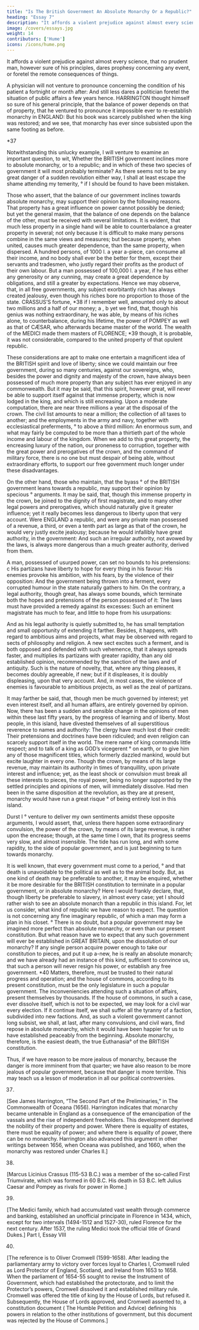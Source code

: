```yaml
---
title: "Is The British Government An Absolute Monarchy Or a Republic?"
heading: "Essay 7"
description: "It affords a violent prejudice against almost every science, that no prudent man, however sure of his principles, dares prophesy concerning any event, or foretel the remote consequences of things"
image: /covers/essays.jpg
weight: 14
contributors: ['Hume']
icons: /icons/hume.png
--- 
```



It affords a violent prejudice against almost every science, that no prudent man, however sure of his principles, dares prophesy concerning any event, or foretel the remote consequences of things. 

A physician will not venture to pronounce concerning the condition of his patient a fortnight or month after: And still less dares a politician foretel the situation of public affairs a few years hence. HARRINGTON thought himself so sure of his general principle, that the balance of power depends on that of property, that he ventured to pronounce it impossible ever to re-establish monarchy in ENGLAND: But his book was scarcely published when the king was restored; and we see, that monarchy has ever since subsisted upon the same footing as before.

*37 


Notwithstanding this unlucky example, I will venture to examine an important question, to wit, Whether the BRITISH
government inclines more to absolute monarchy, or to a republic; and in which of these two species of government it will most probably terminate? As there seems not to be any great danger of a sudden revolution either way, I shall at least escape the shame attending my temerity,
° if I should be found to have been mistaken.

Those who assert, that the balance of our government inclines towards absolute monarchy, may support their opinion by the following reasons. That property has a great influence on power cannot possibly be denied; but yet the general maxim,
that the balance of one depends on the balance of the other, must be received with several limitations. It is evident, that much less property in a single hand will be able to counterbalance a greater property in several; not only because it is difficult to make many persons combine in the same views and measures; but because property, when united, causes much greater dependence, than the same property, when dispersed. A hundred persons, of 1000
l. a year a-piece, can consume all their income, and no body shall ever be the better for them, except their servants and tradesmen, who justly regard their profits as the product of their own labour. But a man possessed of 100,000
l. a year, if he has either any generosity or any cunning, may create a great dependence by obligations, and still a greater by expectations. Hence we may observe, that, in all free governments, any subject exorbitantly rich has always created jealousy, even though his riches bore no proportion to those of the state. CRASSUS’S fortune,
*38 if I remember well, amounted only to about two millions and a half of our money;
a 
, 
b yet we find, that, though his genius was nothing extraordinary, he was able, by means of his riches alone, to counterbalance, during his lifetime, the power of POMPEY as well as that of CÆSAR, who afterwards became master of the world. The wealth of the MEDICI made them masters of FLORENCE;
*39 though, it is probable, it was not considerable, compared to the united property of that opulent republic.


These considerations are apt to make one entertain a magnificent idea of the BRITISH spirit and love of liberty; since we could maintain our free government, during so many centuries, against our sovereigns, who, besides the power and dignity and majesty of the crown, have always been possessed of much more property than any subject has ever enjoyed in any commonwealth. But it may be said, that this spirit, however great, will never be able to support itself against that immense property, which is now lodged in the king, and which is still encreasing. Upon a moderate computation, there are near three millions a year at the disposal of the crown. The civil list amounts to near a million; the collection of all taxes to another; and the employments in the army and navy, together with ecclesiastical preferments,
° to above a third million: An enormous sum, and what may fairly be computed to be more than a thirtieth part of the whole income and labour of the kingdom. When we add to this great property, the encreasing luxury of the nation, our proneness to corruption, together with the great power and prerogatives of the crown, and the command of military force, there is no one but must despair of being able, without extraordinary efforts, to support our free government much longer under these disadvantages.


On the other hand, those who maintain, that the byass
° of the BRITISH government leans towards a republic, may support their opinion by specious
° arguments. It may be said, that, though this immense property in the crown, be joined to the dignity of first magistrate, and to many other legal powers and prerogatives, which should naturally give it greater influence; yet it really becomes less dangerous to liberty upon that very account. Were ENGLAND a republic, and were any private man possessed of a revenue, a third, or even a tenth part as large as that of the crown, he would very justly excite jealousy; because he would infallibly have great authority, in the government: And such an irregular authority, not avowed by the laws, is always more dangerous than a much greater authority, derived from them. 

A man, possessed of usurped power, can set no bounds to his pretensions:
c His partizans have liberty to hope for every thing in his favour: His enemies provoke his ambition, with his fears, by the violence of their opposition: And the government being thrown into a ferment, every corrupted humour in the state naturally gathers to him. On the contrary, a legal authority, though great, has always some bounds, which terminate both the hopes and pretensions of the person possessed of it: The laws must have provided a remedy against its excesses: Such an eminent magistrate has much to fear, and little to hope from his usurpations: 

And as his legal authority is quietly submitted to, he has small temptation and small opportunity of extending it farther. Besides, it happens, with regard to ambitious aims and projects, what may be observed with regard to sects of philosophy and religion. A new sect excites such a ferment, and is both opposed and defended with such vehemence, that it always spreads faster, and multiplies its partizans with greater rapidity, than any old established opinion, recommended by the sanction of the laws and of antiquity. Such is the nature of novelty, that, where any thing pleases, it becomes doubly agreeable, if new; but if it displeases, it is doubly displeasing, upon that very account. And, in most cases, the violence of enemies is favourable to ambitious projects, as well as the zeal of partizans.


It may farther be said, that, though men be much governed by interest; yet even interest itself, and all human affairs, are entirely governed by
opinion. Now, there has been a sudden and sensible change in the opinions of men within these last fifty years, by the progress of learning and of liberty. Most people, in this island, have divested themselves of all superstitious reverence to names and authority: The clergy have much lost
d their credit: Their pretensions and doctrines have been ridiculed; and even religion can scarcely support itself in the world. The mere name of
king commands little respect; and to talk of a king as GOD’s vicegerent
° on earth, or to give him any of those magnificent titles, which formerly dazzled mankind, would but excite laughter in every one. Though the crown, by means of its large revenue, may maintain its authority in times of tranquillity, upon private interest and influence; yet, as the least shock or convulsion must break all these interests to pieces, the royal power, being no longer supported by the settled principles and opinions of men, will immediately dissolve. Had men been in the same disposition at the
revolution, as they are at present, monarchy would have run a great risque
° of being entirely lost in this island.


Durst I
° venture to deliver my own sentiments amidst these opposite arguments, I would assert, that, unless there happen some extraordinary convulsion, the power of the crown, by means of its large revenue, is rather upon the encrease; though, at the same time I own, that its progress seems very slow, and almost insensible. The tide has run long, and with some rapidity, to the side of popular government, and is just beginning to turn towards monarchy.


It is well known, that every government must come to a period,
° and that death is unavoidable to the political as well as to the animal body. But, as one kind of death may be preferable to another, it may be enquired, whether it be more desirable for the BRITISH constitution to terminate in a popular government, or in absolute monarchy? Here I would frankly declare, that, though liberty be preferable to slavery, in almost every case; yet I should rather wish to see an absolute monarch than a republic in this island. For, let us consider, what kind of republic we have reason to expect. The question is not concerning any fine imaginary republic, of which a man may form a plan in his closet.
° There is no doubt, but a popular government may be imagined more perfect than absolute monarchy, or even than our present constitution. But what reason have we to expect that any such government will ever be established in GREAT BRITAIN, upon the dissolution of our monarchy? If any single person acquire power enough to take our constitution to pieces, and put it up a-new, he is really an absolute monarch; and we have already had an instance of this kind, sufficient to convince us, that such a person will never resign his power, or establish any free government.
*40 Matters, therefore, must be trusted to their natural progress and operation; and the house of commons, according to its present constitution, must be the only legislature in such a popular government. The inconveniencies attending such a situation of affairs, present themselves by thousands. If the house of commons, in such a case, ever dissolve itself, which is not to be expected, we may look for a civil war every election. If it continue itself, we shall suffer all the tyranny of a faction, subdivided into new factions. And, as such a violent government cannot long subsist, we shall, at last, after many convulsions, and civil wars, find repose in absolute monarchy, which it would have been happier for us to have established peaceably from the beginning. Absolute monarchy, therefore, is the easiest death, the true
Euthanasia° of the BRITISH constitution.


Thus, if we have reason to be more jealous of monarchy, because the danger is more imminent from that quarter; we have also reason to be more jealous of popular government, because that danger is more terrible. This may teach us a lesson of moderation in all our political controversies.


37.
[See James Harrington, “The Second Part of the Preliminaries,” in
The Commonwealth of Oceana (1656). Harrington indicates that monarchy became untenable in England as a consequence of the emancipation of the vassals and the rise of independent freeholders. This development deprived the nobility of their property and power. Where there is equality of estates, there must be equality of power; and where there is equality of power, there can be no monarchy. Harrington also advanced this argument in other writings between 1656, when
Oceana was published, and 1660, when the monarchy was restored under Charles II.]

38.
[Marcus Licinius Crassus (115-53 B.C.) was a member of the so-called First Triumvirate, which was formed in 60 B.C. His death in 53 B.C. left Julius Caesar and Pompey as rivals for power in Rome.]

39.
[The Medici family, which had accumulated vast wealth through commerce and banking, established an unofficial principate in Florence in 1434, which, except for two intervals (1494-1512 and 1527-30), ruled Florence for the next century. After 1537, the ruling Medici took the official title of Grand Dukes.]
Part I, Essay VIII


40.
[The reference is to Oliver Cromwell (1599-1658). After leading the parliamentary army to victory over forces loyal to Charles I, Cromwell ruled as Lord Protector of England, Scotland, and Ireland from 1653 to 1658. When the parliament of 1654-55 sought to revise the Instrument of Government, which had established the protectorate, and to limit the Protector’s powers, Cromwell dissolved it and established military rule. Cromwell was offered the title of king by the House of Lords, but refused it. Subsequently, the House of Lords approved, and Cromwell assented to, a constitution document (
The Humble Petition and Advice) defining his powers in relation to the other institutions of government, but this document was rejected by the House of Commons.]